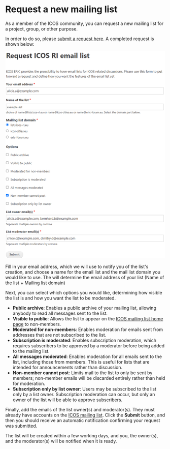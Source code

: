 # Request a new mailing list

As a member of the ICOS community, you can request a new mailing list for a
project, group, or other purpose.

In order to do so, please [submit a request
here](https://www.icos-cp.eu/emaillist_request). A completed request is shown below:

![Completed request form for a new mailing list](img/request_list.png)

Fill in your email address, which we will use to notify you of the list's
creation, and choose a name for the email list and the mail list domain you
would like to use. The will determine the email address of your list (Name of
the list + Mailing list domain)

Next, you can select which options you would like, determining how visible the
list is and how you want the list to be moderated.

- **Public archive**: Enables a public archive of your mailing list, allowing
  anybody to read all messages sent to the list.
- **Visible to public**: Allows the list to appear on the [ICOS mailing list
  home page](https://lists.icos-ri.eu) to non-members.
- **Moderated for non-members**: Enables moderation for emails sent from
  addresses that are not subscribed to the list.
- **Subscription is moderated**: Enables subscription moderation, which requires
  subscribers to be approved by a moderator before being added to the mailing
  list.
- **All messages moderated**: Enables moderation for all emails sent to the
  list, including those from members. This is useful for lists that are intended
  for announcements rather than discussion.
- **Non-member cannot post**: Limits mail to the list to only be sent by
  members; non-member emails will be discarded entirely rather than held for
  moderation.
- **Subscription only by list owner**: Users may be subscribed to the list only
  by a list owner. Subscription moderation can occur, but only an owner of the
  list will be able to approve subscribers.

Finally, add the emails of the list owner(s) and moderator(s). They must already
have accounts on the [ICOS mailing list](https://lists.icos-ri.eu). Click the
**Submit** button, and then you should receive an automatic notification
confirming your request was submitted.

The list will be created within a few working days, and you, the owner(s), and
the moderator(s) will be notified when it is ready.